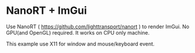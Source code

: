 # NanoRT + ImGui

Use NanoRT ( https://github.com/lighttransport/nanort ) to render ImGui. No GPU(and OpenGL) required.
It works on CPU only machine.

This example use X11 for window and mouse/keyboard event.
